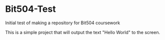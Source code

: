 # Bit504-Test
Initial test of making a repository for Bit504 coursework

This is a simple project that will output the text "Hello World" to the screen. 
